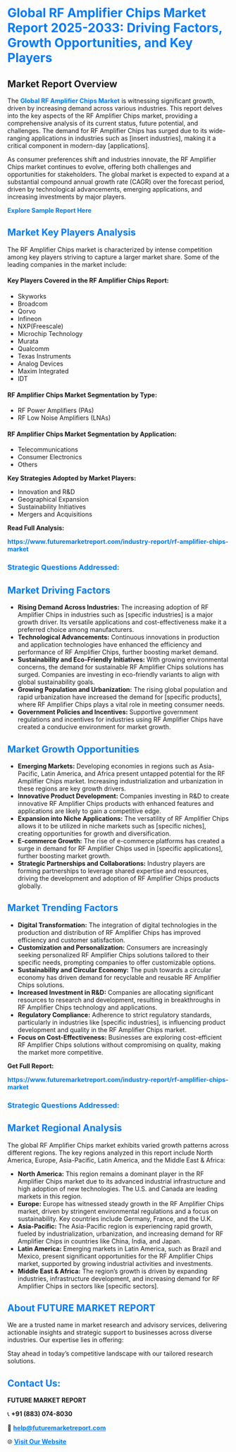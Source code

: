 <h1 style="color: #007BFF;">Global RF Amplifier Chips Market Report 2025-2033: Driving Factors, Growth Opportunities, and Key Players</h1>

<section id="overview">
<h2>Market Report Overview</h2>
<p>The <a href="https://www.futuremarketreport.com/industry-report/rf-amplifier-chips-market" style="color: #007BFF; text-decoration: none;"><strong>Global RF Amplifier Chips Market</strong></a> is witnessing significant growth, driven by increasing demand across various industries. This report delves into the key aspects of the RF Amplifier Chips market, providing a comprehensive analysis of its current status, future potential, and challenges. The demand for RF Amplifier Chips has surged due to its wide-ranging applications in industries such as [insert industries], making it a critical component in modern-day [applications].</p>
<p>As consumer preferences shift and industries innovate, the RF Amplifier Chips market continues to evolve, offering both challenges and opportunities for stakeholders. The global market is expected to expand at a substantial compound annual growth rate (CAGR) over the forecast period, driven by technological advancements, emerging applications, and increasing investments by major players.</p>
</section>

<section id="overview">
<p><a href="https://www.futuremarketreport.com/request-sample/reportId=110046" style="color: #007BFF; text-decoration: none;"><strong>Explore Sample Report Here</strong></a></p>
</section>

<section id="key-players">
<h2 style="color: #007BFF;">Market Key Players Analysis</h2>
<p>The RF Amplifier Chips market is characterized by intense competition among key players striving to capture a larger market share. Some of the leading companies in the market include:</p>
<h4>Key Players Covered in the RF Amplifier Chips Report:</h4>
<ul><li>Skyworks</li><li>Broadcom</li><li>Qorvo</li><li>Infineon</li><li>NXP(Freescale)</li><li>Microchip Technology</li><li>Murata</li><li>Qualcomm</li><li>Texas Instruments</li><li>Analog Devices</li><li>Maxim Integrated</li><li>IDT</li></ul>
<h4>RF Amplifier Chips Market Segmentation by Type:</h4>
<ul><li>RF Power Amplifiers (PAs)</li><li>RF Low Noise Amplifiers (LNAs)</li></ul>

<h4>RF Amplifier Chips Market Segmentation by Application:</h4>
<ul><li>Telecommunications</li><li>Consumer Electronics</li><li>Others</li></ul>
<p><strong>Key Strategies Adopted by Market Players:</strong></p>
<ul>
<li>Innovation and R&D</li>
<li>Geographical Expansion</li>
<li>Sustainability Initiatives</li>
<li>Mergers and Acquisitions</li>
</ul>
</section>

<section>
<p><strong>Read Full Analysis: </strong></p><a href="https://www.futuremarketreport.com/industry-report/rf-amplifier-chips-market" style="color: #007BFF; text-decoration: none;"><strong>https://www.futuremarketreport.com/industry-report/rf-amplifier-chips-market</strong></a>
<h3 style="color: #007BFF;">Strategic Questions Addressed:</h3>
</section>

<section id="driving-factors">
<h2 style="color: #007BFF;">Market Driving Factors</h2>
<ul>
<li><strong>Rising Demand Across Industries:</strong> The increasing adoption of RF Amplifier Chips in industries such as [specific industries] is a major growth driver. Its versatile applications and cost-effectiveness make it a preferred choice among manufacturers.</li>
<li><strong>Technological Advancements:</strong> Continuous innovations in production and application technologies have enhanced the efficiency and performance of RF Amplifier Chips, further boosting market demand.</li>
<li><strong>Sustainability and Eco-Friendly Initiatives:</strong> With growing environmental concerns, the demand for sustainable RF Amplifier Chips solutions has surged. Companies are investing in eco-friendly variants to align with global sustainability goals.</li>
<li><strong>Growing Population and Urbanization:</strong> The rising global population and rapid urbanization have increased the demand for [specific products], where RF Amplifier Chips plays a vital role in meeting consumer needs.</li>
<li><strong>Government Policies and Incentives:</strong> Supportive government regulations and incentives for industries using RF Amplifier Chips have created a conducive environment for market growth.</li>
</ul>
</section>

<section id="growth-opportunities">
<h2 style="color: #007BFF;">Market Growth Opportunities</h2>
<ul>
<li><strong>Emerging Markets:</strong> Developing economies in regions such as Asia-Pacific, Latin America, and Africa present untapped potential for the RF Amplifier Chips market. Increasing industrialization and urbanization in these regions are key growth drivers.</li>
<li><strong>Innovative Product Development:</strong> Companies investing in R&D to create innovative RF Amplifier Chips products with enhanced features and applications are likely to gain a competitive edge.</li>
<li><strong>Expansion into Niche Applications:</strong> The versatility of RF Amplifier Chips allows it to be utilized in niche markets such as [specific niches], creating opportunities for growth and diversification.</li>
<li><strong>E-commerce Growth:</strong> The rise of e-commerce platforms has created a surge in demand for RF Amplifier Chips used in [specific applications], further boosting market growth.</li>
<li><strong>Strategic Partnerships and Collaborations:</strong> Industry players are forming partnerships to leverage shared expertise and resources, driving the development and adoption of RF Amplifier Chips products globally.</li>
</ul>
</section>

<section id="trending-factors">
<h2 style="color: #007BFF;">Market Trending Factors</h2>
<ul>
<li><strong>Digital Transformation:</strong> The integration of digital technologies in the production and distribution of RF Amplifier Chips has improved efficiency and customer satisfaction.</li>
<li><strong>Customization and Personalization:</strong> Consumers are increasingly seeking personalized RF Amplifier Chips solutions tailored to their specific needs, prompting companies to offer customizable options.</li>
<li><strong>Sustainability and Circular Economy:</strong> The push towards a circular economy has driven demand for recyclable and reusable RF Amplifier Chips solutions.</li>
<li><strong>Increased Investment in R&D:</strong> Companies are allocating significant resources to research and development, resulting in breakthroughs in RF Amplifier Chips technology and applications.</li>
<li><strong>Regulatory Compliance:</strong> Adherence to strict regulatory standards, particularly in industries like [specific industries], is influencing product development and quality in the RF Amplifier Chips market.</li>
<li><strong>Focus on Cost-Effectiveness:</strong> Businesses are exploring cost-efficient RF Amplifier Chips solutions without compromising on quality, making the market more competitive.</li>
</ul>
</section>

<section>
<p><strong>Get Full Report: </strong></p><a href="https://www.futuremarketreport.com/industry-report/rf-amplifier-chips-market" style="color: #007BFF; text-decoration: none;"><strong>https://www.futuremarketreport.com/industry-report/rf-amplifier-chips-market</strong></a>
<h3 style="color: #007BFF;">Strategic Questions Addressed:</h3>
</section>


<section id="regional-analysis">
<h2 style="color: #007BFF;">Market Regional Analysis</h2>
<p>The global RF Amplifier Chips market exhibits varied growth patterns across different regions. The key regions analyzed in this report include North America, Europe, Asia-Pacific, Latin America, and the Middle East & Africa:</p>
<ul>
<li><strong>North America:</strong> This region remains a dominant player in the RF Amplifier Chips market due to its advanced industrial infrastructure and high adoption of new technologies. The U.S. and Canada are leading markets in this region.</li>
<li><strong>Europe:</strong> Europe has witnessed steady growth in the RF Amplifier Chips market, driven by stringent environmental regulations and a focus on sustainability. Key countries include Germany, France, and the U.K.</li>
<li><strong>Asia-Pacific:</strong> The Asia-Pacific region is experiencing rapid growth, fueled by industrialization, urbanization, and increasing demand for RF Amplifier Chips in countries like China, India, and Japan.</li>
<li><strong>Latin America:</strong> Emerging markets in Latin America, such as Brazil and Mexico, present significant opportunities for the RF Amplifier Chips market, supported by growing industrial activities and investments.</li>
<li><strong>Middle East & Africa:</strong> The region’s growth is driven by expanding industries, infrastructure development, and increasing demand for RF Amplifier Chips in sectors like [specific sectors].</li>
</ul>
</section>

<footer>
<h2 style="color: #007BFF;">About FUTURE MARKET REPORT</h2>
<p>We are a trusted name in market research and advisory services, delivering actionable insights and strategic support to businesses across diverse industries. Our expertise lies in offering:</p>

<p>Stay ahead in today’s competitive landscape with our tailored research solutions.</p>

<h2 style="color: #007BFF;">Contact Us:</h2>
<p><strong>FUTURE MARKET REPORT</strong></p>
<p>📞 <strong>+91 (883) 074-8030</strong></p>
<p>📧 <strong><a href="mailto:help@futuremarketreport.com" style="color: #007BFF;">help@futuremarketreport.com</a></strong></p>
<p>🌐 <strong><a href="https://www.futuremarketreport.com/" style="color: #007BFF;">Visit Our Website</a></strong></p>
</footer>